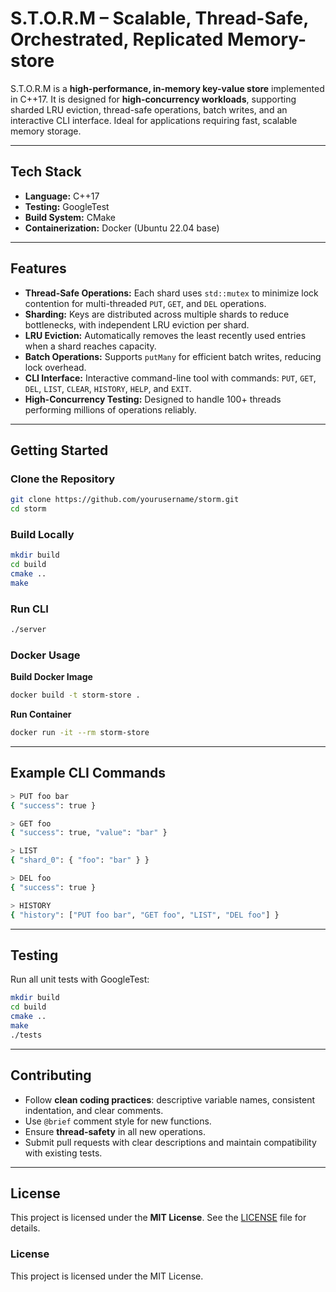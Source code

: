 # S.T.O.R.M – Scalable, Thread-Safe, Orchestrated, Replicated Memory-store

S.T.O.R.M is a **high-performance, in-memory key-value store** implemented in C++17. It is designed for **high-concurrency workloads**, supporting sharded LRU eviction, thread-safe operations, batch writes, and an interactive CLI interface. Ideal for applications requiring fast, scalable memory storage.

---

## Tech Stack

- **Language:** C++17  
- **Testing:** GoogleTest  
- **Build System:** CMake  
- **Containerization:** Docker (Ubuntu 22.04 base)

---

## Features

- **Thread-Safe Operations:** Each shard uses `std::mutex` to minimize lock contention for multi-threaded `PUT`, `GET`, and `DEL` operations.  
- **Sharding:** Keys are distributed across multiple shards to reduce bottlenecks, with independent LRU eviction per shard.  
- **LRU Eviction:** Automatically removes the least recently used entries when a shard reaches capacity.  
- **Batch Operations:** Supports `putMany` for efficient batch writes, reducing lock overhead.  
- **CLI Interface:** Interactive command-line tool with commands: `PUT`, `GET`, `DEL`, `LIST`, `CLEAR`, `HISTORY`, `HELP`, and `EXIT`.  
- **High-Concurrency Testing:** Designed to handle 100+ threads performing millions of operations reliably.

---

## Getting Started

### Clone the Repository

```bash
git clone https://github.com/yourusername/storm.git
cd storm
```

### Build Locally

```bash
mkdir build
cd build
cmake ..
make
```

### Run CLI

```bash
./server
```

### Docker Usage

**Build Docker Image**

```bash
docker build -t storm-store .
```

**Run Container**

```bash
docker run -it --rm storm-store
```

---

## Example CLI Commands

```bash
> PUT foo bar
{ "success": true }

> GET foo
{ "success": true, "value": "bar" }

> LIST
{ "shard_0": { "foo": "bar" } }

> DEL foo
{ "success": true }

> HISTORY
{ "history": ["PUT foo bar", "GET foo", "LIST", "DEL foo"] }
```

---

## Testing

Run all unit tests with GoogleTest:

```bash
mkdir build
cd build
cmake ..
make
./tests
```

---

## Contributing

- Follow **clean coding practices**: descriptive variable names, consistent indentation, and clear comments.  
- Use `@brief` comment style for new functions.  
- Ensure **thread-safety** in all new operations.  
- Submit pull requests with clear descriptions and maintain compatibility with existing tests.

---

## License

This project is licensed under the **MIT License**. See the [LICENSE](LICENSE) file for details.


### License

This project is licensed under the MIT License.

```
```
